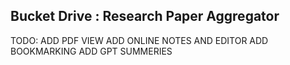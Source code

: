 ## Bucket Drive : Research Paper Aggregator

TODO: 
ADD PDF VIEW
ADD ONLINE NOTES AND EDITOR
ADD BOOKMARKING
ADD GPT SUMMERIES
